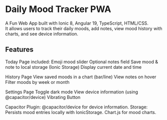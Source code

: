 # Daily Mood Tracker PWA

A Fun Web App built with Ionic 8, Angular 19, TypeScript, HTML/CSS.  
It allows users to track their daily moods, add notes, view mood history with charts, and see device information.

## Features
Today Page included: 
Emoji mood slider
Optional notes field
Save mood & note to local storage (Ionic Storage)
Display current date and time

History Page
View saved moods in a chart (bar/line)
View notes on hover
Filter moods by week or month

Settings Page
Toggle dark mode
View device information (using @capacitor/device)
Vibrating Button

Capacitor Plugin: @capacitor/device for device information.
Storage: Persists mood entries locally with IonicStorage.
Chart.js for mood charts.

